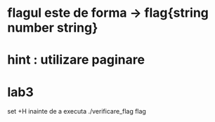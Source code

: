 # flagul este de forma -> flag{string number string}
# hint : utilizare paginare
# lab3
set +H inainte de a executa ./verificare_flag flag
